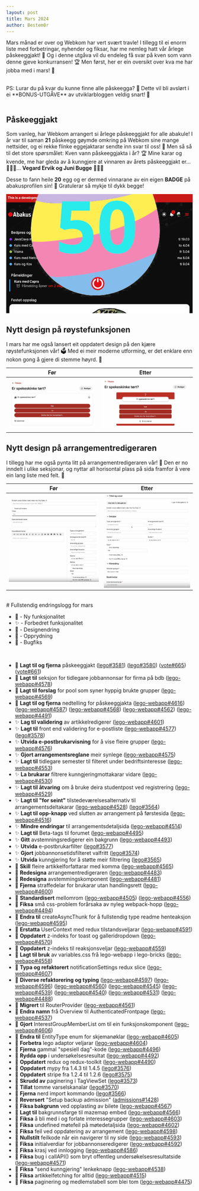 ```yaml
---
layout: post
title: Mars 2024
author: Bestem0r
---
```


Mars månad er over og Webkom har vert svært travle! I tillegg til ei enorm liste med forbetringar, nyhender og fiksar, har me nemleg hatt vår årlege påskeeggjakt! 🐣
Og i denne utgåva vil du endeleg få svar på kven som vann denne gjeve konkurransen! 🏆 Men først, her er ein oversikt over kva me har jobba med i mars! 🎉

<br>
PS: Lurar du på kvar du kunne finne alle påskeegga? 🤔 Dette vil bli avslørt i ei **BONUS-UTGÅVE** av utviklarbloggen veldig snart! 🎉
<br>
<br>

## Påskeeggjakt

Som vanleg, har Webkom arrangert si årlege påskeeggjakt for alle abakule! I år var til saman **21** påskeegg gøymde omkring på Webkom sine mange nettsider, og ei rekke flinke eggejaktarar sendte inn svar til oss! 🥚
Men så så til det store spørsmålet: Kven vann påskeeggjakta i år? 🏆 Mine karar og kvende, me har gleda av å kunngjere at vinnaren av årets påskeeggjakt er... 🥁🥁🥁... **Vegard Ervik og Juni Bugge** 🎉🎉🎉
<br>

Desse to fann heile **20** egg og er dermed vinnarane av ein eigen **BADGE** på abakusprofilen sin! 🏅 Gratulerar så mykje til dykk begge!

![egg](/images/posts/2024-04-08-egg.png)

## Nytt design på røystefunksjonen

I mars har me også lansert eit oppdatert design på den kjære røystefunksjonen vår! 🗳️ Med ei meir moderne utforming, er det enklare enn nokon gong å gjere di stemme høyrd. 🎉

| Før | Etter |
| --- | --- |
| ![vote](/images/posts/2024-04-08-poll-before.png) | ![vote](/images/posts/2024-04-08-poll-after.png) |


## Nytt design på arrangementredigeraren

I tillegg har me også pynta litt på arrangementredigeraren vår! 🎨 Den er no inndelt i ulike seksjonar, og nyttar all horisontal plass på sida framfor å vere ein lang liste med felt. 🎉

| Før                                                | Etter                                             |
|----------------------------------------------------|---------------------------------------------------|
| ![event](/images/posts/2024-04-08-edit-before.png) | ![event](/images/posts/2024-04-08-edit-after.png) |



<br>
# Fullstendig endringslogg for mars

- 🚀 - Ny funksjonalitet
- ✨ - Forbedret funksjonalitet
- 🎨 - Designendring
- 🧹 - Opprydning
- 🐛 - Bugfiks

<br>

- 🚀 **Lagt til og fjerna** påskeeggjakt ([lego#3581](https://github.com/webkom/lego/pull/3581)) ([lego#3580](https://github.com/webkom/lego/pull/3580)) ([vote#665](https://github.com/webkom/vote/pull/665)) ([vote#661](https://github.com/webkom/vote/pull/661))
- 🚀 **Lagt til** seksjon for tidlegare jobbannonsar for firma på bdb ([lego-webapp#4578](https://github.com/webkom/lego-webapp/pull/4578))
- 🚀 **Lagt til forslag** for pool som syner hyppig brukte grupper ([lego-webapp#4569](https://github.com/webkom/lego-webapp/pull/4569))
- 🚀 **Lagt til og fjerna** nedtelling for påskeeggjakta ([lego-webapp#4616](https://github.com/webkom/lego-webapp/pull/4616)) ([lego-webapp#4587](https://github.com/webkom/lego-webapp/pull/4587)) ([lego-webapp#4568](https://github.com/webkom/lego-webapp/pull/4568)) ([lego-webapp#4562](https://github.com/webkom/lego-webapp/pull/4562)) ([lego-webapp#4491](https://github.com/webkom/lego-webapp/pull/4491))
- ✨ **Lag til validering** av artikkelredigerer ([lego-webapp#4601](https://github.com/webkom/lego-webapp/pull/4601))
- ✨ **Lagt til** front end validering for e-postliste ([lego-webapp#4577](https://github.com/webkom/lego-webapp/pull/4577)) ([lego#3578](https://github.com/webkom/lego/pull/3578))
- ✨ **Utvida e-postbrukarvisning** for å vise fleire grupper ([lego-webapp#4576](https://github.com/webkom/lego-webapp/pull/4576))
- ✨ **Gjort arrangementsreglane** meir synlege ([lego-webapp#4575](https://github.com/webkom/lego-webapp/pull/4575))
- ✨ **Lagt til** tidlegare semester til filteret under bedriftsinteresse ([lego-webapp#4553](https://github.com/webkom/lego-webapp/pull/4553))
- ✨ **La brukarar** filtrere kunngjeringmottakarar vidare ([lego-webapp#4530](https://github.com/webkom/lego-webapp/pull/4530))
- ✨ **Lagt til åtvaring** om å bruke deira studentpost ved registrering ([lego-webapp#4529](https://github.com/webkom/lego-webapp/pull/4529))
- ✨ **Lagt til "for seint"** tilstedeværelsesalternativ til arrangementsdeltakarar ([lego-webapp#4528](https://github.com/webkom/lego-webapp/pull/4528)) ([lego#3564](https://github.com/webkom/lego/pull/3564))
- ✨ **Lagt til opp-knapp** ved slutten av arrangement på førstesida ([lego-webapp#4516](https://github.com/webkom/lego-webapp/pull/4516))
- ✨ **Mindre endringar** til arrangementsdetaljsida ([lego-webapp#4514](https://github.com/webkom/lego-webapp/pull/4514))
- ✨ **Lagt til** Beta-tags til forumet ([lego-webapp#4495](https://github.com/webkom/lego-webapp/pull/4495))
- ✨ **Gitt** avstemningsredigerer ein bakgrunn ([lego-webapp#4493](https://github.com/webkom/lego-webapp/pull/4493))
- ✨ **Utvida** e-postbrukarfilter ([lego#3577](https://github.com/webkom/lego/pull/3577))
- ✨ **Gjort** jobbannonsetidsfilteret valfritt ([lego#3574](https://github.com/webkom/lego/pull/3574))
- ✨ **Utvida** kunngjering for å støtte meir filtrering ([lego#3565](https://github.com/webkom/lego/pull/3565))
- 🎨 **Skill** fleire artikkelforfattarar med komma ([lego-webapp#4565](https://github.com/webkom/lego-webapp/pull/4565))
- 🎨 **Redesigna** arrangementredigeraren ([lego-webapp#4483](https://github.com/webkom/lego-webapp/pull/4483))
- 🎨 **Redesigna** avstemmingskomponent ([lego-webapp#4481](https://github.com/webkom/lego-webapp/pull/4481))
- 🎨 **Fjerna** straffedelar for brukarar utan handlingsrett ([lego-webapp#4600](https://github.com/webkom/lego-webapp/pull/4600))
- 🎨 **Standardisert** mellomrom ([lego-webapp#4505](https://github.com/webkom/lego-webapp/pull/4505)) ([lego-webapp#4556](https://github.com/webkom/lego-webapp/pull/4556))
- 🎨 **Fiksa** små css-problem forårsaka av nyleg webpack-hopp ([lego-webapp#4494](https://github.com/webkom/lego-webapp/pull/4494))
- 🧹 **Endra til** createAsyncThunk for å fullstendig type readme henteaksjon ([lego-webapp#4595](https://github.com/webkom/lego-webapp/pull/4595))
- 🧹 **Erstatta** UserContext med redux tilstandsveljarar ([lego-webapp#4591](https://github.com/webkom/lego-webapp/pull/4591))
- 🧹 **Oppdatert** z-indeks for toast og galleridropdown ([lego-webapp#4570](https://github.com/webkom/lego-webapp/pull/4570))
- 🧹 **Oppdatert** z-indeks til reaksjonsveljar ([lego-webapp#4559](https://github.com/webkom/lego-webapp/pull/4559))
- 🧹 **Lagt til bruk** av variables.css frå lego-webapp i lego-bricks ([lego-webapp#4558](https://github.com/webkom/lego-webapp/pull/4558))
- 🧹 **Typa og refaktorert** notificationSettings redux slice ([lego-webapp#4607](https://github.com/webkom/lego-webapp/pull/4607))
- 🧹 **Diverse refaktorering og typing** ([lego-webapp#4597](https://github.com/webkom/lego-webapp/pull/4597)) ([lego-webapp#4596](https://github.com/webkom/lego-webapp/pull/4596)) ([lego-webapp#4560](https://github.com/webkom/lego-webapp/pull/4560)) ([lego-webapp#4545](https://github.com/webkom/lego-webapp/pull/4545)) ([lego-webapp#4539](https://github.com/webkom/lego-webapp/pull/4539)) ([lego-webapp#4540](https://github.com/webkom/lego-webapp/pull/4540)) ([lego-webapp#4531](https://github.com/webkom/lego-webapp/pull/4531)) ([lego-webapp#4488](https://github.com/webkom/lego-webapp/pull/4488))
- 🧹 **Migrert** til RouterProvider ([lego-webapp#4561](https://github.com/webkom/lego-webapp/pull/4561))
- 🧹 **Endra namn** frå Overview til AuthenticatedFrontpage ([lego-webapp#4537](https://github.com/webkom/lego-webapp/pull/4537))
- 🧹 **Gjort** InterestGroupMemberList om til ein funksjonskomponent ([lego-webapp#4606](https://github.com/webkom/lego-webapp/pull/4606))
- 🧹 **Endra til** EntityType enum for skjemanøklar ([lego-webapp#4605](https://github.com/webkom/lego-webapp/pull/4605))
- 🧹 **Forbetra** lego adaptor veljarar ([lego-webapp#4604](https://github.com/webkom/lego-webapp/pull/4604))
- 🧹 **Fjerna** gammal "spesiell dag"-kode ([lego-webapp#4496](https://github.com/webkom/lego-webapp/pull/4496))
- 🧹 **Rydda opp** i undersøkelsesresultat ([lego-webapp#4492](https://github.com/webkom/lego-webapp/pull/4492))
- 🧹 **Oppdatert** redux og redux-toolkit ([lego-webapp#4490](https://github.com/webkom/lego-webapp/pull/4490))
- 🧹 **Oppdatert** mypy fra 1.4.3 til 1.4.5 ([lego#3576](https://github.com/webkom/lego/pull/3576))
- 🧹 **Oppdatert** stripe fra 1.2.4 til 1.2.6 ([lego#3575](https://github.com/webkom/lego/pull/3575))
- 🧹 **Skrudd av** paginering i TagViewSet ([lego#3573](https://github.com/webkom/lego/pull/3573))
- 🧹 **Tillat** tomme varselskanalar ([lego#3570](https://github.com/webkom/lego/pull/3570))
- 🧹 **Fjerna** nerd import kommando ([lego#3566](https://github.com/webkom/lego/pull/3566))
- 🧹 **Reversert** "Setup backup admission" ([admissions#1428](https://github.com/webkom/admissions/pull/1428))
- 🐛 **Fiksa bakgrunn** ved opplasting av bilete ([lego-webapp#4567](https://github.com/webkom/lego-webapp/pull/4567))
- 🐛 **Lagt til** bakgrunnsfarge til mazemap embed ([lego-webapp#4566](https://github.com/webkom/lego-webapp/pull/4566))
- 🐛 **Fiksa** å bli med i og forlate interessegrupper ([lego-webapp#4603](https://github.com/webkom/lego-webapp/pull/4603))
- 🐛 **Fiksa** undefined møtefeil på møtedetaljsida ([lego-webapp#4602](https://github.com/webkom/lego-webapp/pull/4602))
- 🐛 **Fiksa** feil ved oppdatering av arrangement ([lego-webapp#4598](https://github.com/webkom/lego-webapp/pull/4598))
- 🐛 **Nullstilt** feilkode når ein navigerer til ny side ([lego-webapp#4593](https://github.com/webkom/lego-webapp/pull/4593))
- 🐛 **Fiksa** initialverdiar for jobbannonseredigerer ([lego-webapp#4592](https://github.com/webkom/lego-webapp/pull/4592))
- 🐛 **Fiksa** krasj ved innlogging ([lego-webapp#4586](https://github.com/webkom/lego-webapp/pull/4586))
- 🐛 **Fiksa** bug i callAPI() som bryt offentleg undersøkelsesresultatside ([lego-webapp#4571](https://github.com/webkom/lego-webapp/pull/4571))
- 🐛 **Fiksa** "send kunngjering" lenkeknapp ([lego-webapp#4538](https://github.com/webkom/lego-webapp/pull/4538))
- 🐛 **Fiksa** artikkelfetching for alltid ([lego-webapp#4515](https://github.com/webkom/lego-webapp/pull/4515))
- 🐛 **Fiksa** paginering og medlemstabell som blei tom ([lego-webapp#4475](https://github.com/webkom/lego-webapp/pull/4475))
